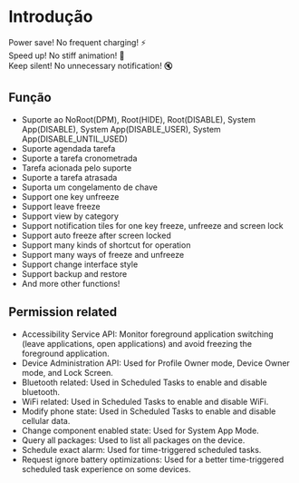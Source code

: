 # Introdução

Power save! No frequent charging! :zap:    
Speed up! No stiff animation! :dash:    
Keep silent! No unnecessary notification! :mute:    

## Função

* Suporte ao NoRoot(DPM), Root(HIDE), Root(DISABLE), System App(DISABLE), System App(DISABLE\_USER), System App(DISABLE\_UNTIL\_USED)
* Suporte agendada tarefa
* Suporte a tarefa cronometrada
* Tarefa acionada pelo suporte
* Suporte a tarefa atrasada
* Suporta um congelamento de chave
* Support one key unfreeze
* Support leave freeze
* Support view by category
* Support notification tiles for one key freeze, unfreeze and screen lock
* Support auto freeze after screen locked
* Support many kinds of shortcut for operation
* Support many ways of freeze and unfreeze
* Support change interface style
* Support backup and restore
* And more other functions!

## Permission related

* Accessibility Service API: Monitor foreground application switching (leave applications, open applications) and avoid freezing the foreground application. 
* Device Administration API: Used for Profile Owner mode, Device Owner mode, and Lock Screen. 
* Bluetooth related: Used in Scheduled Tasks to enable and disable bluetooth. 
* WiFi related: Used in Scheduled Tasks to enable and disable WiFi. 
* Modify phone state: Used in Scheduled Tasks to enable and disable cellular data. 
* Change component enabled state: Used for System App Mode. 
* Query all packages: Used to list all packages on the device. 
* Schedule exact alarm: Used for time-triggered scheduled tasks. 
* Request ignore battery optimizations: Used for a better time-triggered scheduled task experience on some devices. 

